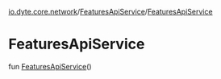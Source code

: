 [io.dyte.core.network](../index.md)/[FeaturesApiService](index.md)/[FeaturesApiService](-features-api-service.md)

# FeaturesApiService


fun [FeaturesApiService](-features-api-service.md)()
